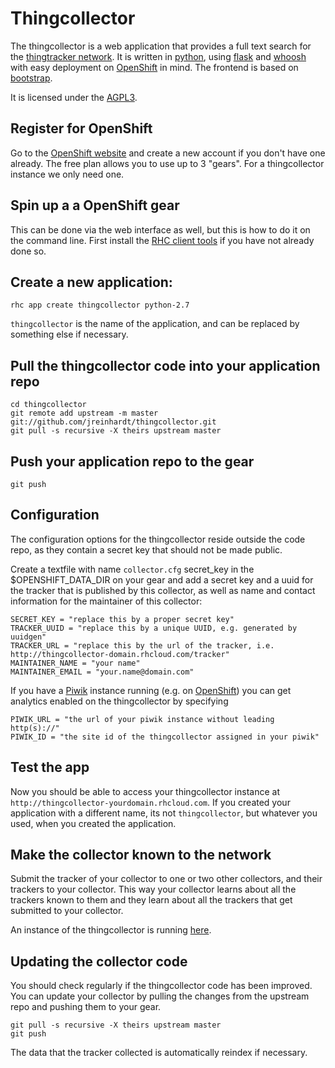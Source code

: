 Thingcollector
==============

The thingcollector is a web application that provides a full text search for
the [thingtracker network](https://thingtracker.net). It is written in
[python](http://python.org), using [flask](http://flask.pocoo.org/) and
[whoosh](https://pythonhosted.org/Whoosh/index.html) with easy deployment on
[OpenShift](https://www.openshift.com/) in mind. The frontend is based on
[bootstrap](http://getbootstrap.com/).

It is licensed under the [AGPL3](http://www.gnu.org/licenses/agpl.html).


Register for OpenShift
----------------------

Go to the [OpenShift website](https://www.openshift.com/) and create a new
account if you don't have one already. The free plan allows you to use up to 3
"gears". For a thingcollector instance we only need one.

Spin up a a OpenShift gear
--------------------------

This can be done via the web interface as well, but this is how to do it on the
command line. First install the [RHC client
tools](https://www.openshift.com/developers/rhc-client-tools-install) if you
have not already done so.

Create a new application:
-------------------------

    rhc app create thingcollector python-2.7

`thingcollector` is the name of the application, and can be replaced by
something else if necessary.

Pull the thingcollector code into your application repo
-------------------------------------------------------

    cd thingcollector
    git remote add upstream -m master git://github.com/jreinhardt/thingcollector.git
    git pull -s recursive -X theirs upstream master

Push your application repo to the gear
--------------------------------------

    git push


Configuration
-------------

The configuration options for the thingcollector reside outside the code repo,
as they contain a secret key that should not be made public.

Create a textfile with name `collector.cfg` secret_key in the
$OPENSHIFT_DATA_DIR on your gear and add a secret key and a uuid for the
tracker that is published by this collector, as well as name and contact
information for the maintainer of this collector:

    SECRET_KEY = "replace this by a proper secret key"
    TRACKER_UUID = "replace this by a unique UUID, e.g. generated by uuidgen"
    TRACKER_URL = "replace this by the url of the tracker, i.e. http://thingcollector-domain.rhcloud.com/tracker"
    MAINTAINER_NAME = "your name"
    MAINTAINER_EMAIL = "your.name@domain.com"

If you have a [Piwik](http://piwik.org/) instance running (e.g. on
[OpenShift](https://github.com/openshift/piwik-openshift-quickstart)) you can
get analytics enabled on the thingcollector by specifying

    PIWIK_URL = "the url of your piwik instance without leading http(s)://"
    PIWIK_ID = "the site id of the thingcollector assigned in your piwik"

Test the app
------------

Now you should be able to access your thingcollector instance at
`http://thingcollector-yourdomain.rhcloud.com`. If you created your application
with a different name, its not `thingcollector`, but whatever you used, when
you created the application.


Make the collector known to the network
---------------------------------------

Submit the tracker of your collector to one or two other collectors, and their
trackers to your collector. This way your collector learns about all the
trackers known to them and they learn about all the trackers that get submitted
to your collector.

An instance of the thingcollector is running
[here](http://thingcollector-bolts.rhcloud.com).



Updating the collector code
---------------------------

You should check regularly if the thingcollector code has been improved. You
can update your collector by pulling the changes from the upstream repo and
pushing them to your gear.

    git pull -s recursive -X theirs upstream master
    git push

The data that the tracker collected is automatically reindex if necessary.
